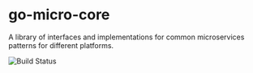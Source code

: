 # go-micro-core
A library of interfaces and implementations for common microservices patterns for different platforms.



![Build Status](https://github.com/marcodd23/go-micro-core/actions/workflows/3_release.yml/badge.svg)
